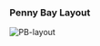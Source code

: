 ### Penny Bay Layout

![PB-layout](https://user-images.githubusercontent.com/204105/117278013-f68fa780-ae92-11eb-88df-a0f7bacafc83.jpeg)

